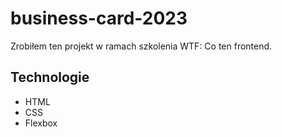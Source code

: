 # business-card-2023

Zrobiłem ten projekt w ramach szkolenia WTF: Co ten frontend. 

## Technologie

- HTML
- CSS
- Flexbox
